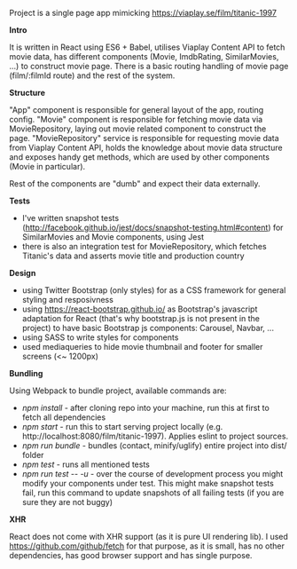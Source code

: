 Project is a single page app mimicking https://viaplay.se/film/titanic-1997

**Intro**

It is written in React using ES6 + Babel, utilises Viaplay Content API to fetch movie data,
has different components (Movie, ImdbRating, SimilarMovies, ...) to construct movie page.
There is a basic routing handling of movie page (film/:filmId route) and the rest of the system.


**Structure**

"App" component is responsible for general layout of the app, routing config.
"Movie" component is responsible for fetching movie data via MovieRepository,
laying out movie related component to construct the page.
"MovieRepository" service is responsible for requesting movie data from Viaplay Content API,
holds the knowledge about movie data structure and exposes handy get methods,
which are used by other components (Movie in particular).

Rest of the components are "dumb" and expect their data externally.

**Tests**

* I've written snapshot tests (http://facebook.github.io/jest/docs/snapshot-testing.html#content) 
for SimilarMovies and Movie components, using Jest
* there is also an integration test for MovieRepository, which fetches Titanic's data
and asserts movie title and production country

**Design**

* using Twitter Bootstrap (only styles) for as a CSS framework for general styling and resposivness
* using https://react-bootstrap.github.io/ as Bootstrap's javascript adaptation for React
(that's why bootstrap.js is not present in the project) to have basic Bootstrap js components: Carousel, Navbar, ...
* using SASS to write styles for components
* used mediaqueries to hide movie thumbnail and footer for smaller screens (<~ 1200px)

**Bundling**

Using Webpack to bundle project, available commands are:
* *npm install* - after cloning repo into your machine, run this at first to fetch all dependencies
* *npm start* - run this to start serving project locally (e.g. http://localhost:8080/film/titanic-1997).
Applies eslint to project sources.
* *npm run bundle* - bundles (contact, minify/uglify) entire project into dist/ folder
* *npm test* - runs all mentioned tests
* *npm run test -- -u* - over the course of development process you might modify your components under test.
This might make snapshot tests fail, run this command to update snapshots of all failing tests
(if you are sure they are not buggy)

**XHR**

React does not come with XHR support (as it is pure UI rendering lib).
I used https://github.com/github/fetch for that purpose, as it is small,
has no other dependencies, has good browser support and has single purpose. 
